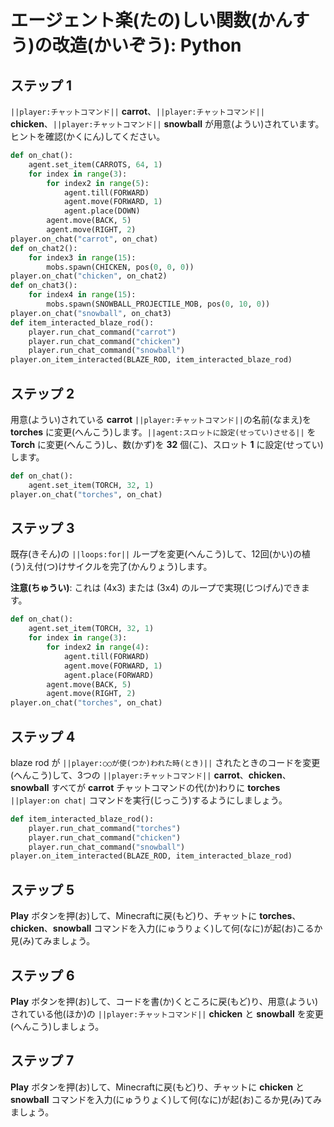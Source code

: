 # エージェント楽(たの)しい関数(かんすう)の改造(かいぞう): Python

## ステップ 1
``||player:チャットコマンド||`` **carrot**、``||player:チャットコマンド||`` **chicken**、``||player:チャットコマンド||`` **snowball** が用意(ようい)されています。ヒントを確認(かくにん)してください。

```python
def on_chat():
    agent.set_item(CARROTS, 64, 1)
    for index in range(3):
        for index2 in range(5):
            agent.till(FORWARD)
            agent.move(FORWARD, 1)
            agent.place(DOWN)
        agent.move(BACK, 5)
        agent.move(RIGHT, 2)
player.on_chat("carrot", on_chat)
def on_chat2():
    for index3 in range(15):
        mobs.spawn(CHICKEN, pos(0, 0, 0))
player.on_chat("chicken", on_chat2)
def on_chat3():
    for index4 in range(15):
        mobs.spawn(SNOWBALL_PROJECTILE_MOB, pos(0, 10, 0))
player.on_chat("snowball", on_chat3)
def item_interacted_blaze_rod():
    player.run_chat_command("carrot")
    player.run_chat_command("chicken")
    player.run_chat_command("snowball")
player.on_item_interacted(BLAZE_ROD, item_interacted_blaze_rod)
```

## ステップ 2
用意(ようい)されている **carrot** ``||player:チャットコマンド||``の名前(なまえ)を **torches** に変更(へんこう)します。``||agent:スロットに設定(せってい)させる||`` を **Torch** に変更(へんこう)し、数(かず)を **32** 個(こ)、スロット **1** に設定(せってい)します。

```python
def on_chat():
    agent.set_item(TORCH, 32, 1)
player.on_chat("torches", on_chat)
```

## ステップ 3

既存(きそん)の ``||loops:for||`` ループを変更(へんこう)して、12回(かい)の植(う)え付(つ)けサイクルを完了(かんりょう)します。

**注意(ちゅうい)**: これは (4x3) または (3x4) のループで実現(じつげん)できます。

```python
def on_chat():
    agent.set_item(TORCH, 32, 1)
    for index in range(3):
        for index2 in range(4):
            agent.till(FORWARD)
            agent.move(FORWARD, 1)
            agent.place(FORWARD)
        agent.move(BACK, 5)
        agent.move(RIGHT, 2)
player.on_chat("torches", on_chat)
```

## ステップ 4
blaze rod が ``||player:○○が使(つか)われた時(とき)||`` されたときのコードを変更(へんこう)して、3つの ``||player:チャットコマンド||`` **carrot**、**chicken**、**snowball** すべてが **carrot** チャットコマンドの代(か)わりに **torches** ``||player:on chat|`` コマンドを実行(じっこう)するようにしましょう。

```python
def item_interacted_blaze_rod():
    player.run_chat_command("torches")
    player.run_chat_command("chicken")
    player.run_chat_command("snowball")
player.on_item_interacted(BLAZE_ROD, item_interacted_blaze_rod)
```

## ステップ 5
**Play** ボタンを押(お)して、Minecraftに戻(もど)り、チャットに **torches**、**chicken**、**snowball** コマンドを入力(にゅうりょく)して何(なに)が起(お)こるか見(み)てみましょう。

## ステップ 6
**Play** ボタンを押(お)して、コードを書(か)くところに戻(もど)り、用意(ようい)されている他(ほか)の ``||player:チャットコマンド||`` **chicken** と **snowball** を変更(へんこう)しましょう。

## ステップ 7
**Play** ボタンを押(お)して、Minecraftに戻(もど)り、チャットに **chicken** と **snowball** コマンドを入力(にゅうりょく)して何(なに)が起(お)こるか見(み)てみましょう。